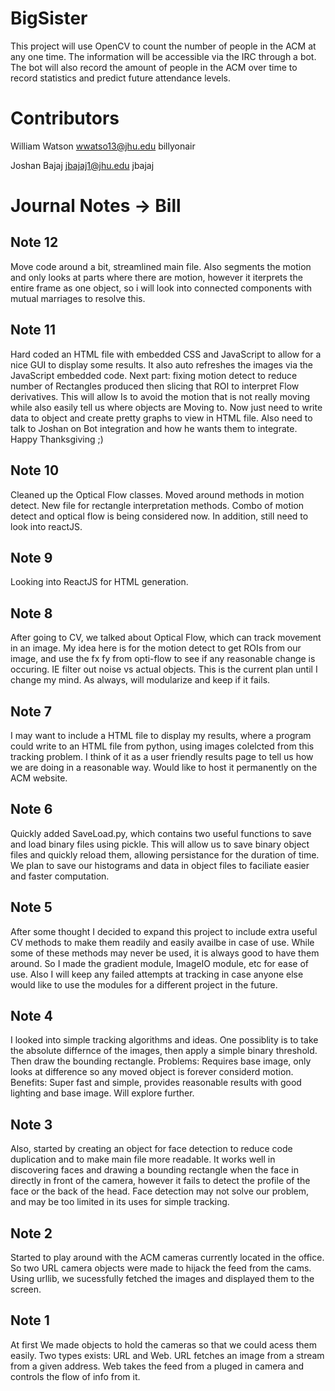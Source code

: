 # BigSister
This project will use OpenCV to count the number of people in the ACM at any one time. The information will be accessible via the IRC through a bot. The bot will also record the amount of people in the ACM over time to record statistics and  predict future attendance levels.


# Contributors
William Watson wwatso13@jhu.edu billyonair

Joshan Bajaj jbajaj1@jhu.edu jbajaj


# Journal Notes -> Bill
## Note 12
Move code around a bit, streamlined main file. Also segments the motion and only looks at parts where there are motion, however it iterprets the entire frame as one object, so i will look into connected components with mutual marriages to resolve this.

## Note 11
Hard coded an HTML file with embedded CSS and JavaScript to allow for 
a nice GUI to display some results. It also auto refreshes the images via
the JavaScript embedded code. Next part: fixing motion detect to reduce number of 
Rectangles produced then slicing that ROI to interpret Flow derivatives. This will allow 
Is to avoid the motion that is not really moving while also easily tell us where objects are
Moving to. Now just need to write data to object and create pretty graphs to view in HTML file. 
Also need to talk to Joshan on Bot integration and how he wants them to integrate. 
Happy Thanksgiving ;)
## Note 10
Cleaned up the Optical Flow classes. Moved around methods in motion detect. New
file for rectangle interpretation methods. Combo of motion detect and optical 
flow is being considered now. In addition, still need to look into reactJS.

## Note 9
Looking into ReactJS for HTML generation. 

## Note 8
After going to CV, we talked about Optical Flow, which can track movement in an image. My idea here is for the motion detect to get ROIs from our image, and use the fx fy from opti-flow to see if any reasonable change is occuring. IE filter out noise vs actual objects. This is the current plan until I change my mind. As always, will 
modularize and keep if it fails.

## Note 7
I may want to include a HTML file to display my results, where a program could write to an HTML file from python, using images colelcted from this tracking problem.
I think of it as a user friendly results page to tell us how we are doing in a reasonable way. Would like to host it permanently on the ACM website.

## Note 6
Quickly added SaveLoad.py, which contains two useful functions to save and load binary files using pickle. This will allow us to save binary object files and quickly 
reload them, allowing persistance for the duration of time. We plan to save our histograms and data in object files to faciliate easier and faster computation.

## Note 5
After some thought I decided to expand this project to include extra useful CV methods to make them readily and easily availbe in case of use. While some of these
methods may never be used, it is always good to have them around. So I made the gradient module, ImageIO module, etc for ease of use. Also I will keep any failed 
attempts at tracking in case anyone else would like to use the modules for a different project in the future.

## Note 4
I looked into simple tracking algorithms and ideas. One possiblity is to take the absolute differnce of the images, then apply a simple binary threshold. 
Then draw the bounding rectangle. Problems: Requires base image, only looks at difference so any moved object is forever considerd motion. 
Benefits: Super fast and simple, provides reasonable results with good lighting and base image. Will explore further.  

## Note 3
Also, started by creating an object for face detection to reduce code duplication
and to make main file more readable. It works well in discovering faces and drawing a bounding rectangle when the face in directly in front
of the camera, however it fails to detect the profile of the face or the back of the head. Face detection may not solve our problem, and may be too
limited in its uses for simple tracking.

## Note 2
Started to play around with the ACM cameras currently located in the office. So two URL camera objects were
made to hijack the feed from the cams. Using urllib, we sucessfully fetched the images and displayed them to the screen.

## Note 1
At first We made objects to hold the cameras so that we could acess them easily.
Two types exists: URL and Web. URL fetches an image from a stream from a given address.
Web takes the feed from a pluged in camera and controls the flow of info from it.

